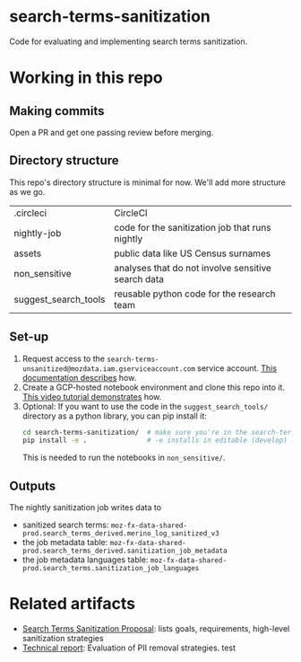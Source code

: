 # search-terms-sanitization
Code for evaluating and implementing search terms sanitization.

# Working in this repo
## Making commits
Open a PR and get one passing review before merging.

## Directory structure
This repo's directory structure is minimal for now. We'll add more structure as we go.

| | |
|---|---|
| .circleci | CircleCI |
| nightly-job | code for the sanitization job that runs nightly |
| assets | public data like US Census surnames |
| non_sensitive | analyses that do not involve sensitive search data |
| suggest_search_tools | reusable python code for the research team |

## Set-up
1. Request access to the `search-terms-unsanitized@mozdata.iam.gserviceaccount.com` service account. [This documentation describes](https://docs.telemetry.mozilla.org/cookbooks/bigquery/access.html#notebooks-access-to-workgroup-confidential-datasets) how.
2. Create a GCP-hosted notebook environment and clone this repo into it. [This video tutorial demonstrates](https://drive.google.com/file/d/1WsDUmZSlRtE_tZ8siWZWXpxfhKII69SM/view?usp=sharing) how.
3. Optional: If you want to use the code in the `suggest_search_tools/` directory as a python library, you can pip install it:
    ```bash
    cd search-terms-sanitization/  # make sure you're in the search-terms-sanitization/ directory
    pip install -e .               # -e installs in editable (develop) mode
    ```
   This is needed to run the notebooks in `non_sensitive/`.

## Outputs
The nightly sanitization job writes data to
* sanitized search terms: `moz-fx-data-shared-prod.search_terms_derived.merino_log_sanitized_v3`
* the job metadata table: `moz-fx-data-shared-prod.search_terms_derived.sanitization_job_metadata`
* the job metadata languages table: `moz-fx-data-shared-prod.search_terms.sanitization_job_languages`

# Related artifacts
* [Search Terms Sanitization Proposal](https://docs.google.com/document/d/1juZjL1GusXNAFT3Zmzpi8zDuUH3kNEnjeQ1Hp-UQoSg/edit): lists goals, requirements, high-level sanitization strategies
* [Technical report](https://docs.google.com/document/d/1UbQpiWadpMCzSdis3y1Mk7yzpW74POx_71KQ8QzQFyQ/edit): Evaluation of PII removal strategies.
test
